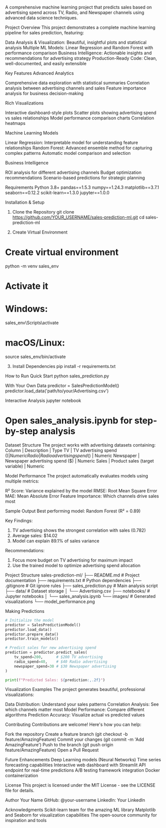 A comprehensive machine learning project that predicts sales based on advertising spend across TV, Radio, and Newspaper channels using advanced data science techniques.

Project Overview
This project demonstrates a complete machine learning pipeline for sales prediction, featuring:

Data Analysis & Visualization: Beautiful, insightful plots and statistical analysis
Multiple ML Models: Linear Regression and Random Forest with performance comparison
Business Intelligence: Actionable insights and recommendations for advertising strategy
Production-Ready Code: Clean, well-documented, and easily extensible

Key Features
Advanced Analytics

Comprehensive data exploration with statistical summaries
Correlation analysis between advertising channels and sales
Feature importance analysis for business decision-making

Rich Visualizations

Interactive dashboard-style plots
Scatter plots showing advertising spend vs sales relationships
Model performance comparison charts
Correlation heatmaps

Machine Learning Models

Linear Regression: Interpretable model for understanding feature relationships
Random Forest: Advanced ensemble method for capturing complex patterns
Automatic model comparison and selection

Business Intelligence

ROI analysis for different advertising channels
Budget optimization recommendations
Scenario-based predictions for strategic planning

Requirements
Python 3.8+
pandas==1.5.3
numpy==1.24.3
matplotlib==3.7.1
seaborn==0.12.2
scikit-learn==1.3.0
jupyter==1.0.0

Installation & Setup
1. Clone the Repository
git clone https://github.com/YOUR_USERNAME/sales-prediction-ml.git
cd sales-prediction-ml

2. Create Virtual Environment
# Create virtual environment
python -m venv sales_env

# Activate it
# Windows:
sales_env\Scripts\activate
# macOS/Linux:
source sales_env/bin/activate

3. Install Dependencies
pip install -r requirements.txt

How to Run
Quick Start
python sales_prediction.py

With Your Own Data
predictor = SalesPredictionModel()
predictor.load_data('path/to/your/Advertising.csv')

Interactive Analysis
jupyter notebook
# Open sales_analysis.ipynb for step-by-step analysis

Dataset Structure
The project works with advertising datasets containing:
Column | Description | Type
TV | TV advertising spend ($) | Numeric
Radio | Radio advertising spend ($) | Numeric
Newspaper | Newspaper advertising spend ($) | Numeric
Sales | Product sales (target variable) | Numeric

Model Performance
The project automatically evaluates models using multiple metrics:

R² Score: Variance explained by the model
RMSE: Root Mean Square Error
MAE: Mean Absolute Error
Feature Importance: Which channels drive sales most

Sample Output
Best performing model: Random Forest (R² = 0.89)

Key Findings:
1. TV advertising shows the strongest correlation with sales (0.782)
2. Average sales: $14.02
3. Model can explain 89.1% of sales variance

Recommendations:
1. Focus more budget on TV advertising for maximum impact
2. Use the trained model to optimize advertising spend allocation

Project Structure
sales-prediction-ml/
├── README.md                 # Project documentation
├── requirements.txt          # Python dependencies
├── .gitignore               # Git ignore rules
├── sales_prediction.py      # Main analysis script
├── data/                    # Dataset storage
│   └── Advertising.csv
├── notebooks/               # Jupyter notebooks
│   └── sales_analysis.ipynb
└── images/                  # Generated visualizations
    └── model_performance.png

Making Predictions
```python
# Initialize the model
predictor = SalesPredictionModel()
predictor.load_data()
predictor.prepare_data()
predictor.train_models()

# Predict sales for new advertising spend
prediction = predictor.predict_sales(
    tv_spend=200,      # $200 TV advertising
    radio_spend=40,    # $40 Radio advertising  
    newspaper_spend=30 # $30 Newspaper advertising
)

print(f"Predicted Sales: ${prediction:,.2f}")
```

Visualization Examples
The project generates beautiful, professional visualizations:

Data Distribution: Understand your sales patterns
Correlation Analysis: See which channels matter most
Model Performance: Compare different algorithms
Prediction Accuracy: Visualize actual vs predicted values

Contributing
Contributions are welcome! Here's how you can help:

Fork the repository
Create a feature branch (git checkout -b feature/AmazingFeature)
Commit your changes (git commit -m 'Add AmazingFeature')
Push to the branch (git push origin feature/AmazingFeature)
Open a Pull Request

Future Enhancements
Deep Learning models (Neural Networks)
Time series forecasting capabilities
Interactive web dashboard with Streamlit
API endpoint for real-time predictions
A/B testing framework integration
Docker containerization

License
This project is licensed under the MIT License - see the LICENSE file for details.

Author
Your Name
GitHub: @your-username
LinkedIn: Your LinkedIn

Acknowledgments
Scikit-learn team for the amazing ML library
Matplotlib and Seaborn for visualization capabilities
The open-source community for inspiration and tools